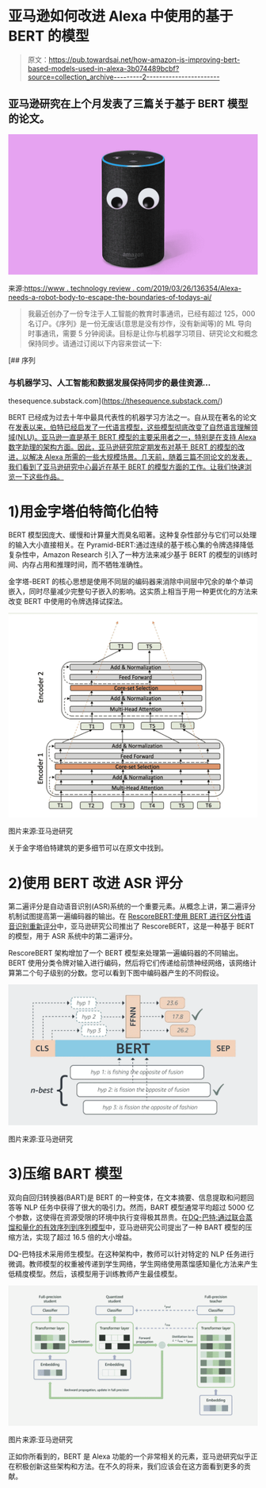 # 亚马逊如何改进 Alexa 中使用的基于 BERT 的模型

> 原文：<https://pub.towardsai.net/how-amazon-is-improving-bert-based-models-used-in-alexa-3b074489bcbf?source=collection_archive---------2----------------------->

## 亚马逊研究在上个月发表了三篇关于基于 BERT 模型的论文。

![](img/76d9c3aef86be82394ff3fc2271c4ee1.png)

来源:[https://www . technology review . com/2019/03/26/136354/Alexa-needs-a-robot-body-to-escape-the-boundaries-of-todays-ai/](https://www.technologyreview.com/2019/03/26/136354/alexa-needs-a-robot-body-to-escape-the-confines-of-todays-ai/)

> 我最近创办了一份专注于人工智能的教育时事通讯，已经有超过 125，000 名订户。《序列》是一份无废话(意思是没有炒作，没有新闻等)的 ML 导向时事通讯，需要 5 分钟阅读。目标是让你与机器学习项目、研究论文和概念保持同步。请通过订阅以下内容来尝试一下:

[](https://thesequence.substack.com/) [## 序列

### 与机器学习、人工智能和数据发展保持同步的最佳资源…

thesequence.substack.com](https://thesequence.substack.com/) 

BERT 已经成为过去十年中最具代表性的机器学习方法之一。自从现在著名的论文在[发表以来，伯特已经启发了一代语言模型，这些模型彻底改变了自然语言理解领域(NLU)。亚马逊一直是基于 BERT 模型的主要采用者之一，特别是在支持 Alexa 数字助理的架构方面。因此，亚马逊研究院定期发布对基于 BERT 的模型的改进，以解决 Alexa 所需的一些大规模场景。几天前，随着三篇不同论文的发表，我们看到了亚马逊研究中心最近在基于 BERT 的模型方面的工作。让我们快速浏览一下这些作品。](https://arxiv.org/abs/1810.04805)

# 1)用金字塔伯特简化伯特

BERT 模型因庞大、缓慢和计算量大而臭名昭著。这种复杂性部分与它们可以处理的输入大小直接相关。在 Pyramid-BERT:通过连续的基于核心集的令牌选择降低复杂性中，Amazon Research 引入了一种方法来减少基于 BERT 的模型的训练时间、内存占用和推理时间，而不牺牲准确性。

金字塔-BERT 的核心思想是使用不同层的编码器来消除中间层中冗余的单个单词嵌入，同时尽量减少完整句子嵌入的影响。这实质上相当于用一种更优化的方法来改变 BERT 中使用的令牌选择试探法。

![](img/033026b73cfe96f05aaecd33400e5924.png)

图片来源:亚马逊研究

关于金字塔伯特建筑的更多细节可以在原文中找到。

# 2)使用 BERT 改进 ASR 评分

第二遍评分是自动语音识别(ASR)系统的一个重要元素。从概念上讲，第二遍评分机制试图提高第一遍编码器的输出。在 [RescoreBERT:使用 BERT 进行区分性语音识别重新评分](https://www.amazon.science/publications/rescorebert-discriminative-speech-recognition-rescoring-with-bert)中，亚马逊研究公司推出了 RescoreBERT，这是一种基于 BERT 的模型，用于 ASR 系统中的第二遍评分。

RescoreBERT 架构增加了一个 BERT 模型来处理第一遍编码器的不同输出。BERT 使用分类令牌对输入进行编码，然后将它们传递给前馈神经网络，该网络计算第二个句子级别的分数。您可以看到下图中编码器产生的不同假设。

![](img/838c701a15bfbaaca8e5af921638fe6f.png)

图片来源:亚马逊研究

# 3)压缩 BART 模型

双向自回归转换器(BART)是 BERT 的一种变体，在文本摘要、信息提取和问题回答等 NLP 任务中获得了很大的吸引力。然而，BART 模型通常平均超过 5000 亿个参数，这使得在资源受限的环境中执行变得极其昂贵。在[DQ-巴特:通过联合蒸馏和量化的有效序列到序列模型](https://www.amazon.science/publications/dq-bart-efficient-sequence-to-sequence-model-via-joint-distillation-and-quantization)中，亚马逊研究公司提出了一种 BART 模型的压缩方法，实现了超过 16.5 倍的大小增益。

DQ-巴特技术采用师生模型。在这种架构中，教师可以针对特定的 NLP 任务进行微调。教师模型的权重被传递到学生网络，学生网络使用蒸馏感知量化方法来产生低精度模型。然后，该模型用于训练教师产生最佳模型。

![](img/1b210cb661ae0bb697817e9eb9addc98.png)

图片来源:亚马逊研究

正如你所看到的，BERT 是 Alexa 功能的一个非常相关的元素，亚马逊研究似乎正在积极创新这些架构和方法。在不久的将来，我们应该会在这方面看到更多的贡献。